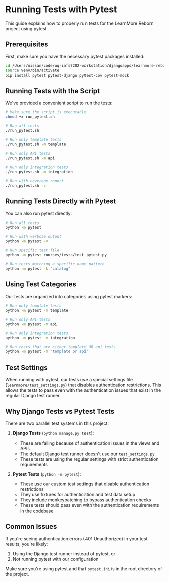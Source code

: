 # Running Tests with Pytest

This guide explains how to properly run tests for the LearnMore Reborn project using pytest.

## Prerequisites

First, make sure you have the necessary pytest packages installed:

```bash
cd /Users/nissan/code/uq-infs7202-workstation/djangoapps/learnmore-reborn
source venv/bin/activate
pip install pytest pytest-django pytest-cov pytest-mock
```

## Running Tests with the Script

We've provided a convenient script to run the tests:

```bash
# Make sure the script is executable
chmod +x run_pytest.sh

# Run all tests
./run_pytest.sh

# Run only template tests
./run_pytest.sh -m template

# Run only API tests
./run_pytest.sh -m api

# Run only integration tests
./run_pytest.sh -m integration

# Run with coverage report
./run_pytest.sh -c
```

## Running Tests Directly with Pytest

You can also run pytest directly:

```bash
# Run all tests
python -m pytest

# Run with verbose output
python -m pytest -v

# Run specific test file
python -m pytest courses/tests/test_pytest.py

# Run tests matching a specific name pattern
python -m pytest -k "catalog"
```

## Using Test Categories

Our tests are organized into categories using pytest markers:

```bash
# Run only template tests
python -m pytest -m template

# Run only API tests
python -m pytest -m api

# Run only integration tests
python -m pytest -m integration

# Run tests that are either template OR api tests
python -m pytest -m "template or api"
```

## Test Settings

When running with pytest, our tests use a special settings file (`learnmore/test_settings.py`) that disables authentication restrictions. This allows the tests to pass even with the authentication issues that exist in the regular Django test runner.

## Why Django Tests vs Pytest Tests

There are two parallel test systems in this project:

1. **Django Tests** (`python manage.py test`):
   - These are failing because of authentication issues in the views and APIs
   - The default Django test runner doesn't use our `test_settings.py`
   - These tests are using the regular settings with strict authentication requirements

2. **Pytest Tests** (`python -m pytest`):
   - These use our custom test settings that disable authentication restrictions
   - They use fixtures for authentication and test data setup
   - They include monkeypatching to bypass authentication checks
   - These tests should pass even with the authentication requirements in the codebase

## Common Issues

If you're seeing authentication errors (401 Unauthorized) in your test results, you're likely:

1. Using the Django test runner instead of pytest, or
2. Not running pytest with our configuration

Make sure you're using pytest and that `pytest.ini` is in the root directory of the project.